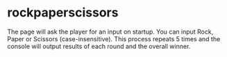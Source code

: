 # rockpaperscissors

The page will ask the player for an input on startup. 
You can input Rock, Paper or Scissors (case-insensitive).
This process repeats 5 times and the console will output results of each round and the overall winner. 